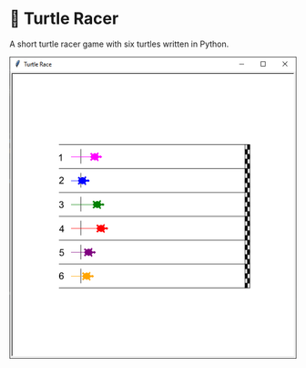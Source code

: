 # 🐢 Turtle Racer

A short turtle racer game with six turtles written in Python. 

![Thumbnail](thumbnail.PNG)


